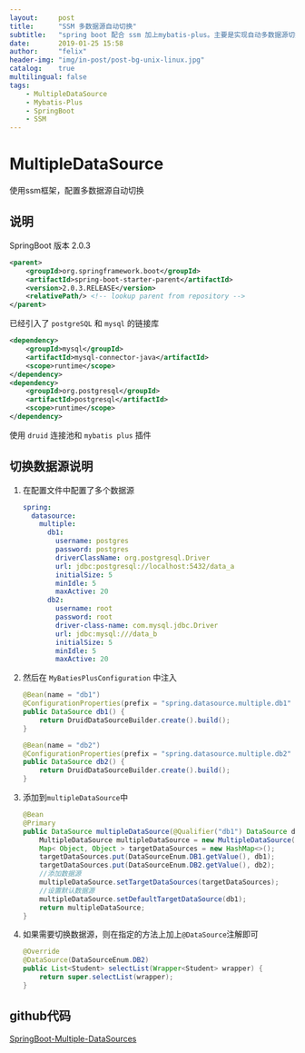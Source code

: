 ```yaml
---
layout:     post
title:      "SSM 多数据源自动切换"
subtitle:   "spring boot 配合 ssm 加上mybatis-plus。主要是实现自动多数据源切换，"
date:       2019-01-25 15:58
author:     "felix"
header-img: "img/in-post/post-bg-unix-linux.jpg"
catalog:    true
multilingual: false
tags:
    - MultipleDataSource
    - Mybatis-Plus
    - SpringBoot
    - SSM
---
```


# MultipleDataSource
使用ssm框架，配置多数据源自动切换
## 说明
SpringBoot 版本 2.0.3 
```xml
<parent>
    <groupId>org.springframework.boot</groupId>
    <artifactId>spring-boot-starter-parent</artifactId>
    <version>2.0.3.RELEASE</version>
    <relativePath/> <!-- lookup parent from repository -->
</parent>
```
已经引入了 `postgreSQL` 和 `mysql` 的链接库
```xml
<dependency>
    <groupId>mysql</groupId>
    <artifactId>mysql-connector-java</artifactId>
    <scope>runtime</scope>
</dependency>
<dependency>
    <groupId>org.postgresql</groupId>
    <artifactId>postgresql</artifactId>
    <scope>runtime</scope>
</dependency>
```
使用 `druid` 连接池和 `mybatis plus` 插件

## 切换数据源说明
1. 在配置文件中配置了多个数据源
    ```yml
    spring:
      datasource:
        multiple:
          db1:
            username: postgres
            password: postgres
            driverClassName: org.postgresql.Driver
            url: jdbc:postgresql://localhost:5432/data_a
            initialSize: 5
            minIdle: 5
            maxActive: 20
          db2:
            username: root
            password: root
            driver-class-name: com.mysql.jdbc.Driver
            url: jdbc:mysql:///data_b
            initialSize: 5
            minIdle: 5
            maxActive: 20
    ```
2. 然后在 `MyBatiesPlusConfiguration` 中注入
    ```java
    @Bean(name = "db1")
    @ConfigurationProperties(prefix = "spring.datasource.multiple.db1" )
    public DataSource db1() {
        return DruidDataSourceBuilder.create().build();
    }
    
    @Bean(name = "db2")
    @ConfigurationProperties(prefix = "spring.datasource.multiple.db2" )
    public DataSource db2() {
        return DruidDataSourceBuilder.create().build();
    }
    ```
3. 添加到`multipleDataSource`中   

    ```java
    @Bean
    @Primary
    public DataSource multipleDataSource(@Qualifier("db1") DataSource db1, @Qualifier("db2") DataSource db2) {
        MultipleDataSource multipleDataSource = new MultipleDataSource();
        Map< Object, Object > targetDataSources = new HashMap<>();
        targetDataSources.put(DataSourceEnum.DB1.getValue(), db1);
        targetDataSources.put(DataSourceEnum.DB2.getValue(), db2);
        //添加数据源
        multipleDataSource.setTargetDataSources(targetDataSources);
        //设置默认数据源
        multipleDataSource.setDefaultTargetDataSource(db1);
        return multipleDataSource;
    }
    ```
4. 如果需要切换数据源，则在指定的方法上加上`@DataSource`注解即可
    ```java
    @Override
    @DataSource(DataSourceEnum.DB2)
    public List<Student> selectList(Wrapper<Student> wrapper) {
        return super.selectList(wrapper);
    }
    ```
## github代码
[SpringBoot-Multiple-DataSources](https://github.com/felix-ma/SpringBoot-Multiple-DataSources)